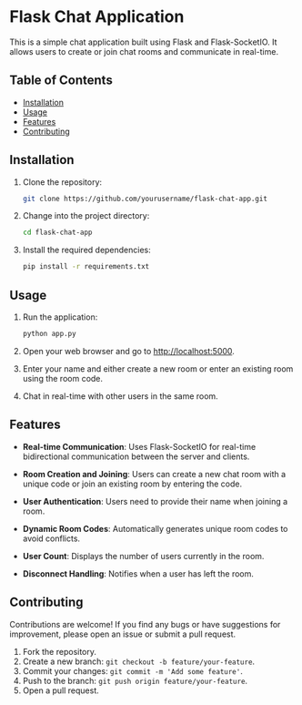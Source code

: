 # Flask Chat Application

This is a simple chat application built using Flask and Flask-SocketIO. It allows users to create or join chat rooms and communicate in real-time.

## Table of Contents

- [Installation](#installation)
- [Usage](#usage)
- [Features](#features)
- [Contributing](#contributing)

## Installation

1. Clone the repository:

   ```bash
   git clone https://github.com/yourusername/flask-chat-app.git
   ```

2. Change into the project directory:

   ```bash
   cd flask-chat-app
   ```

3. Install the required dependencies:

   ```bash
   pip install -r requirements.txt
   ```

## Usage

1. Run the application:

   ```bash
   python app.py
   ```

2. Open your web browser and go to [http://localhost:5000](http://localhost:5000).

3. Enter your name and either create a new room or enter an existing room using the room code.

4. Chat in real-time with other users in the same room.

## Features

- **Real-time Communication**: Uses Flask-SocketIO for real-time bidirectional communication between the server and clients.

- **Room Creation and Joining**: Users can create a new chat room with a unique code or join an existing room by entering the code.

- **User Authentication**: Users need to provide their name when joining a room.

- **Dynamic Room Codes**: Automatically generates unique room codes to avoid conflicts.

- **User Count**: Displays the number of users currently in the room.

- **Disconnect Handling**: Notifies when a user has left the room.

## Contributing

Contributions are welcome! If you find any bugs or have suggestions for improvement, please open an issue or submit a pull request.

1. Fork the repository.
2. Create a new branch: `git checkout -b feature/your-feature`.
3. Commit your changes: `git commit -m 'Add some feature'`.
4. Push to the branch: `git push origin feature/your-feature`.
5. Open a pull request.
